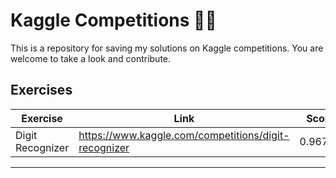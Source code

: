 # Kaggle Competitions 🧠🤖
This is a repository for saving my solutions on Kaggle competitions. You are welcome to take a look and contribute.

## Exercises
|Exercise|Link|Score|
|--|--|--|
|Digit Recognizer|https://www.kaggle.com/competitions/digit-recognizer|0.96700|
------

